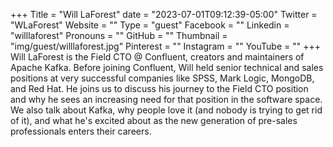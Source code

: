 +++
Title = "Will LaForest"
date = "2023-07-01T09:12:39-05:00"
Twitter = "WLaForest"
Website = ""
Type = "guest"
Facebook = ""
Linkedin = "willlaforest"
Pronouns = ""
GitHub = ""
Thumbnail = "img/guest/willlaforest.jpg"
Pinterest = ""
Instagram = ""
YouTube = ""
+++
Will LaForest is the Field CTO @ Confluent, creators and maintainers of Apache Kafka. Before joining Confluent, Will held senior technical and sales positions at very successful companies like SPSS, Mark Logic, MongoDB, and Red Hat. He joins us to discuss his journey to the Field CTO position and why he sees an increasing need for that position in the software space. We also talk about Kafka, why people love it (and nobody is trying to get rid of it), and what he's excited about as the new generation of pre-sales professionals enters their careers.
